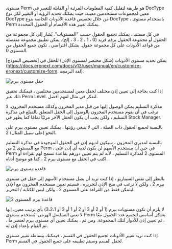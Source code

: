 مستوى Perm هو طريقة لتقليل كمية المعلومات المرئية أو القابلة للتغيير في DocType معين لمجموعات مستخدمين معينة. حيث يمكنك تحديد الرؤية أو التغيير لكل نوع DocType من خلال تخصيص قاعدة الأذونات الخاصة بنوع DocType ، باستخدام مستوى Perm يمكنك تغيير هذه الأقسام أو الحقول المحددة.

في كل مستند ، يمكنك تجميع الحقول حسب "المستويات". يُشار إلى كل مجموعة من الحقول أو مجموعة الحقول برقم فريد (0 ، 1 ، 2 ، 3 ، إلخ). يمكن تطبيق مجموعة منفصلة من قواعد الأذونات على كل مجموعة حقول. بشكل افتراضي ، تكون جميع الحقول من المستوى 0.

يمكن تحديد مستوى الأذونات (شكل مختصر لمستوى الإذن) للحقل في [تخصيص النموذج](https://docs.erpnext.com/docs/v13/user/manual/en/customize-erpnext/customize-form. لغة البرمجة).

![حقل مستوى بيرم](https://docs.erpnext.com/files/perm-level-1.gif)

إذا كنت بحاجة إلى تعيين إذن مختلف لحقل معين لمستخدمين مختلفين ، فيمكنك تحقيق ذلك عبر Perm Level. لنفكر في مثال لفهم أفضل.

مذكرة التسليم يمكن الوصول إليها من قبل مدير المخزون وكذلك مستخدم المخزون. لا ترغب في أن يقوم مستخدم المخزون بالوصول إلى الحقل المتعلق بالمبلغ في مذكرة التسليم ، ولكن يجب أن يكون الحقل الآخر مرئيًا تمامًا كما يظهر في Stock Manager.

بالنسبة لجميع الحقول ذات الصلة ، التي لا ينبغي رؤيتها ، يمكنك تعيين مستوى بيرم على النحو (على سبيل المثال) 2.

بالنسبة لمديري المخزون ، سيكون لديهم إذن في الحقول الموجودة في مذكرة التسليم مع المستوى 2 من Perm ، في حين أن مستخدم الأسهم لن يكون لديه أي إذن على Perm المستوى 2 لمذكرة التسليم ، لأنه لم يتم تعيين دورهم بقاعدة تسمح لهم بقراءة أو اكتب في الحقل مع مستوى بيرم 2 ، كما هو موضح أدناه.

![قاعدة مستوى بيرم](https://docs.erpnext.com/files/perm-level-2.png)

بالنظر إلى نفس السيناريو ، إذا كنت تريد أن يصل مستخدم الأسهم إلى حقل في مستوى بيرم 2 ، ولكن لا ترغب في منح الإذن لتحريره ، فسيتم تعيين مستخدم المخزون مع الإذن ليتمكن فقط من القراءة على المستوى 2 ، ولكن ليس للكتابة / التحرير.

![قاعدة بيرم المستوى 2](https://docs.erpnext.com/files/perm-level-3.png)

لا يلزم أن تكون مستويات بيرم (1 أو 2 أو 3 أو 2 أو 1 أو 3 أو 3،2،1) بأي ترتيب معين. إنها لا تعني التسلسل الهرمي. يُستخدم مستوى Perm بشكل أساسي لتجميع عدد الحقول معًا ، ثم تعيين إذن للأدوار لتلك المجموعة. ومن ثم ، يمكنك تعيين أي مستوى بيرم لعنصر ما ، ثم القيام بإعداد إذن له.

إذا كنت تريد تغيير الأذونات لجميع الحقول في القسم ، فيمكنك ببساطة تغيير مستوى Perm لحقل القسم وسيتم تطبيقه على جميع الحقول في القسم.